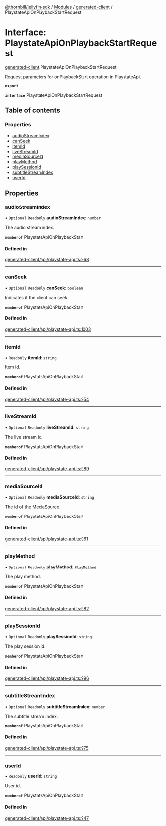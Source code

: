 [@thornbill/jellyfin-sdk](../README.md) / [Modules](../modules.md) / [generated-client](../modules/generated_client.md) / PlaystateApiOnPlaybackStartRequest

# Interface: PlaystateApiOnPlaybackStartRequest

[generated-client](../modules/generated_client.md).PlaystateApiOnPlaybackStartRequest

Request parameters for onPlaybackStart operation in PlaystateApi.

**`export`**

**`interface`** PlaystateApiOnPlaybackStartRequest

## Table of contents

### Properties

- [audioStreamIndex](generated_client.PlaystateApiOnPlaybackStartRequest.md#audiostreamindex)
- [canSeek](generated_client.PlaystateApiOnPlaybackStartRequest.md#canseek)
- [itemId](generated_client.PlaystateApiOnPlaybackStartRequest.md#itemid)
- [liveStreamId](generated_client.PlaystateApiOnPlaybackStartRequest.md#livestreamid)
- [mediaSourceId](generated_client.PlaystateApiOnPlaybackStartRequest.md#mediasourceid)
- [playMethod](generated_client.PlaystateApiOnPlaybackStartRequest.md#playmethod)
- [playSessionId](generated_client.PlaystateApiOnPlaybackStartRequest.md#playsessionid)
- [subtitleStreamIndex](generated_client.PlaystateApiOnPlaybackStartRequest.md#subtitlestreamindex)
- [userId](generated_client.PlaystateApiOnPlaybackStartRequest.md#userid)

## Properties

### audioStreamIndex

• `Optional` `Readonly` **audioStreamIndex**: `number`

The audio stream index.

**`memberof`** PlaystateApiOnPlaybackStart

#### Defined in

[generated-client/api/playstate-api.ts:968](https://github.com/thornbill/jellyfin-sdk-typescript/blob/eb13db7/src/generated-client/api/playstate-api.ts#L968)

___

### canSeek

• `Optional` `Readonly` **canSeek**: `boolean`

Indicates if the client can seek.

**`memberof`** PlaystateApiOnPlaybackStart

#### Defined in

[generated-client/api/playstate-api.ts:1003](https://github.com/thornbill/jellyfin-sdk-typescript/blob/eb13db7/src/generated-client/api/playstate-api.ts#L1003)

___

### itemId

• `Readonly` **itemId**: `string`

Item id.

**`memberof`** PlaystateApiOnPlaybackStart

#### Defined in

[generated-client/api/playstate-api.ts:954](https://github.com/thornbill/jellyfin-sdk-typescript/blob/eb13db7/src/generated-client/api/playstate-api.ts#L954)

___

### liveStreamId

• `Optional` `Readonly` **liveStreamId**: `string`

The live stream id.

**`memberof`** PlaystateApiOnPlaybackStart

#### Defined in

[generated-client/api/playstate-api.ts:989](https://github.com/thornbill/jellyfin-sdk-typescript/blob/eb13db7/src/generated-client/api/playstate-api.ts#L989)

___

### mediaSourceId

• `Optional` `Readonly` **mediaSourceId**: `string`

The id of the MediaSource.

**`memberof`** PlaystateApiOnPlaybackStart

#### Defined in

[generated-client/api/playstate-api.ts:961](https://github.com/thornbill/jellyfin-sdk-typescript/blob/eb13db7/src/generated-client/api/playstate-api.ts#L961)

___

### playMethod

• `Optional` `Readonly` **playMethod**: [`PlayMethod`](../enums/index.api.PlayMethod.md)

The play method.

**`memberof`** PlaystateApiOnPlaybackStart

#### Defined in

[generated-client/api/playstate-api.ts:982](https://github.com/thornbill/jellyfin-sdk-typescript/blob/eb13db7/src/generated-client/api/playstate-api.ts#L982)

___

### playSessionId

• `Optional` `Readonly` **playSessionId**: `string`

The play session id.

**`memberof`** PlaystateApiOnPlaybackStart

#### Defined in

[generated-client/api/playstate-api.ts:996](https://github.com/thornbill/jellyfin-sdk-typescript/blob/eb13db7/src/generated-client/api/playstate-api.ts#L996)

___

### subtitleStreamIndex

• `Optional` `Readonly` **subtitleStreamIndex**: `number`

The subtitle stream index.

**`memberof`** PlaystateApiOnPlaybackStart

#### Defined in

[generated-client/api/playstate-api.ts:975](https://github.com/thornbill/jellyfin-sdk-typescript/blob/eb13db7/src/generated-client/api/playstate-api.ts#L975)

___

### userId

• `Readonly` **userId**: `string`

User id.

**`memberof`** PlaystateApiOnPlaybackStart

#### Defined in

[generated-client/api/playstate-api.ts:947](https://github.com/thornbill/jellyfin-sdk-typescript/blob/eb13db7/src/generated-client/api/playstate-api.ts#L947)
